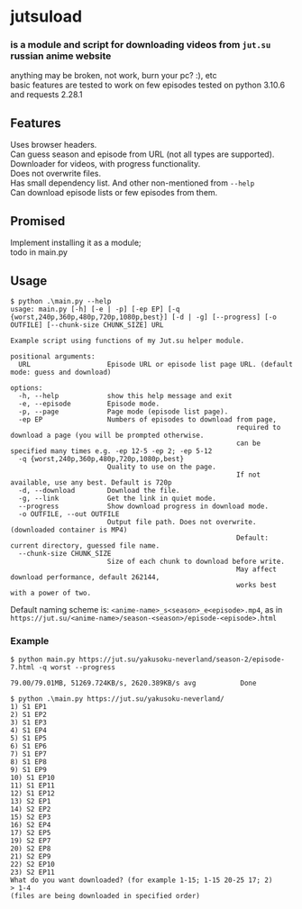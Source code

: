 # jutsuload

### is a module and script for downloading videos from `jut.su` russian anime website

anything may be broken, not work, burn your pc? :), etc  
basic features are tested to work on few episodes
tested on python 3.10.6 and requests 2.28.1

## Features

Uses browser headers.  
Can guess season and episode from URL (not all types are supported).  
Downloader for videos, with progress functionality.  
Does not overwrite files.  
Has small dependency list.
And other non-mentioned from `--help`  
Can download episode lists or few episodes from them.

## Promised

Implement installing it as a module;  
todo in main.py

## Usage

```
$ python .\main.py --help                                                                                   
usage: main.py [-h] [-e | -p] [-ep EP] [-q {worst,240p,360p,480p,720p,1080p,best}] [-d | -g] [--progress] [-o OUTFILE] [--chunk-size CHUNK_SIZE] URL

Example script using functions of my Jut.su helper module.

positional arguments:
  URL                   Episode URL or episode list page URL. (default mode: guess and download)

options:
  -h, --help            show this help message and exit
  -e, --episode         Episode mode.
  -p, --page            Page mode (episode list page).
  -ep EP                Numbers of episodes to download from page,
                                                        required to download a page (you will be prompted otherwise.
                                                        can be specified many times e.g. -ep 12-5 -ep 2; -ep 5-12
  -q {worst,240p,360p,480p,720p,1080p,best}
                        Quality to use on the page.
                                                        If not available, use any best. Default is 720p
  -d, --download        Download the file.
  -g, --link            Get the link in quiet mode.
  --progress            Show download progress in download mode.
  -o OUTFILE, --out OUTFILE
                        Output file path. Does not overwrite. (downloaded container is MP4)
                                                        Default: current directory, guessed file name.
  --chunk-size CHUNK_SIZE
                        Size of each chunk to download before write.
                                                        May affect download performance, default 262144,
                                                        works best with a power of two.
```

Default naming scheme is: `<anime-name>_s<season>_e<episode>.mp4`, as
in `https://jut.su/<anime-name>/season-<season>/episode-<episode>.html`

### Example

```
$ python main.py https://jut.su/yakusoku-neverland/season-2/episode-7.html -q worst --progress

79.00/79.01MB, 51269.724KB/s, 2620.389KB/s avg           Done
```

```
$ python .\main.py https://jut.su/yakusoku-neverland/
1) S1 EP1
2) S1 EP2
3) S1 EP3
4) S1 EP4
5) S1 EP5
6) S1 EP6
7) S1 EP7
8) S1 EP8
9) S1 EP9
10) S1 EP10
11) S1 EP11
12) S1 EP12
13) S2 EP1
14) S2 EP2
15) S2 EP3
16) S2 EP4
17) S2 EP5
19) S2 EP7
20) S2 EP8
21) S2 EP9
22) S2 EP10
23) S2 EP11
What do you want downloaded? (for example 1-15; 1-15 20-25 17; 2)
> 1-4
(files are being downloaded in specified order)
```